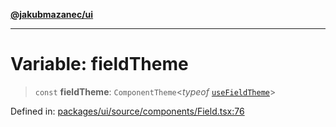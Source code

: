 [**@jakubmazanec/ui**](../README.md)

---

# Variable: fieldTheme

> `const` **fieldTheme**: `ComponentTheme`\<_typeof_ [`useFieldTheme`](useFieldTheme.md)\>

Defined in:
[packages/ui/source/components/Field.tsx:76](https://github.com/jakubmazanec/tools/blob/6fe16df773d5da14c29261ea934e72b3f99fabb7/packages/ui/source/components/Field.tsx#L76)
